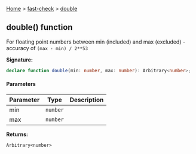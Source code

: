 [Home](/) &gt; [fast-check](../fast-check.md) &gt; [double](double_2.md)

## double() function

For floating point numbers between min (included) and max (excluded) - accuracy of `(max - min) / 2**53`

<b>Signature:</b>

```typescript
declare function double(min: number, max: number): Arbitrary<number>;
```

#### Parameters

|  Parameter | Type | Description |
|  --- | --- | --- |
|  min | <code>number</code> |  |
|  max | <code>number</code> |  |

<b>Returns:</b>

`Arbitrary<number>`

